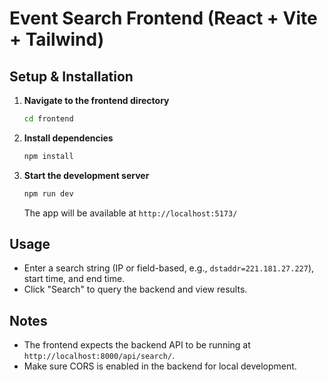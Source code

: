 # Event Search Frontend (React + Vite + Tailwind)

## Setup & Installation

1. **Navigate to the frontend directory**
   ```bash
   cd frontend
   ```

2. **Install dependencies**
   ```bash
   npm install
   ```

3. **Start the development server**
   ```bash
   npm run dev
   ```
   The app will be available at `http://localhost:5173/`

## Usage
- Enter a search string (IP or field-based, e.g., `dstaddr=221.181.27.227`), start time, and end time.
- Click "Search" to query the backend and view results.

## Notes
- The frontend expects the backend API to be running at `http://localhost:8000/api/search/`.
- Make sure CORS is enabled in the backend for local development.
